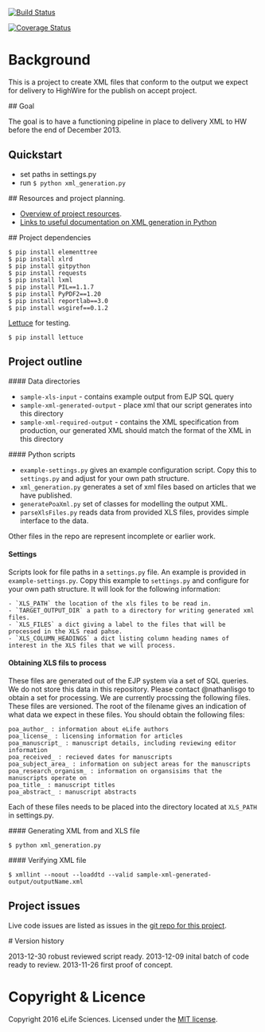 
[![Build Status](https://travis-ci.org/elifesciences/elife-poa-xml-generation.svg?branch=master)](https://travis-ci.org/elifesciences/elife-poa-xml-generation)

[![Coverage Status](https://coveralls.io/repos/elifesciences/elife-poa-xml-generation/badge.svg?branch=master&service=github)](https://coveralls.io/github/elifesciences/elife-poa-xml-generation)

# Background

This is a project to create XML files that conform to the output we expect for delivery to HighWire for the publish on accept project.


## Goal

The goal is to have a functioning pipeline in place to delivery XML to HW before the end of December 2013.

## Quickstart

- set paths in settings.py
- run `$ python xml_generation.py`

## Resources and project planning.

- [Overview of project resources](https://github.com/elifesciences/elifesciences-wiki/wiki/Elife-POA-XML-Project).
- [Links to useful documentation on XML generation in Python](./RESOURCES.md)

## Project dependencies

	$ pip install elementtree  
	$ pip install xlrd
	$ pip install gitpython
	$ pip install requests
	$ pip install lxml
	$ pip install PIL==1.1.7
	$ pip install PyPDF2==1.20
	$ pip install reportlab==3.0
	$ pip install wsgiref==0.1.2 

[Lettuce][let] for testing.
	
	$ pip install lettuce
	
[let]: http://packages.python.org/lettuce/

## Project outline 

#### Data directories

- `sample-xls-input` - contains example output from EJP SQL query  
- `sample-xml-generated-output` - place xml that our script generates into this directory
- `sample-xml-required-output` - contains the XML specification from production, our generated XML should match the format of the XML in this directory  

#### Python scripts

- `example-settings.py` gives an example configuration script. Copy this to `settings.py` and adjust for your own path structure.  
- `xml_generation.py` generates a set of xml files based on articles that we have published.  
- `generatePoaXml.py` set of classes for modelling the output XML.  
- `parseXlsFiles.py` reads data from provided XLS files, provides simple interface to the data.  

Other files in the repo are represent incomplete or earlier work.

#### Settings

Scripts look for file paths in a `settings.py` file. An example is provided in `example-settings.py`. Copy this example to `settings.py` and configure for
your own path structure. It will look for the following information:

	- `XLS_PATH` the location of the xls files to be read in.  
	- `TARGET_OUTPUT_DIR` a path to a directory for writing generated xml files.  
	- `XLS_FILES` a dict giving a label to the files that will be processed in the XLS read pahse.
	- `XLS_COLUMN_HEADINGS` a dict listing column heading names of interest in the XLS files that we will process.

#### Obtaining XLS fils to process

These files are generated out of the EJP system via a set of SQL queries. We do not store this data in this repository. Please contact @nathanlisgo to obtain a set for processing. We are currently procssing the following files. These files are versioned. The root of the filename gives an indication of what data we expect in these files. You should obtain the following files:

	poa_author_ : information about eLife authors  
	poa_license_ : licensing information for articles  
	poa_manuscript_ : manuscript details, including reviewing editor information  
	poa_received_ : recieved dates for manuscripts  
	poa_subject_area_ : information on subject areas for the manuscripts  
	poa_research_organism_ : information on organsisims that the manuscripts operate on
	poa_title_ : manuscript titles
	poa_abstract_ : manuscript abstracts

Each of these files needs to be placed into the directory located at `XLS_PATH` in settings.py.

#### Generating XML from and XLS file

	$ python xml_generation.py

#### Verifying XML file

	$ xmllint --noout --loaddtd --valid sample-xml-generated-output/outputName.xml

## Project issues

Live code issues are listed as issues in the [git repo for this project](https://github.com/elifesciences/elife-poa-xml-generation/issues).

# Version history

2013-12-30 robust reviewed script ready.
2013-12-09 inital batch of code ready to review.
2013-11-26 first proof of concept.

# Copyright & Licence

Copyright 2016 eLife Sciences. Licensed under the [MIT license](LICENSE).